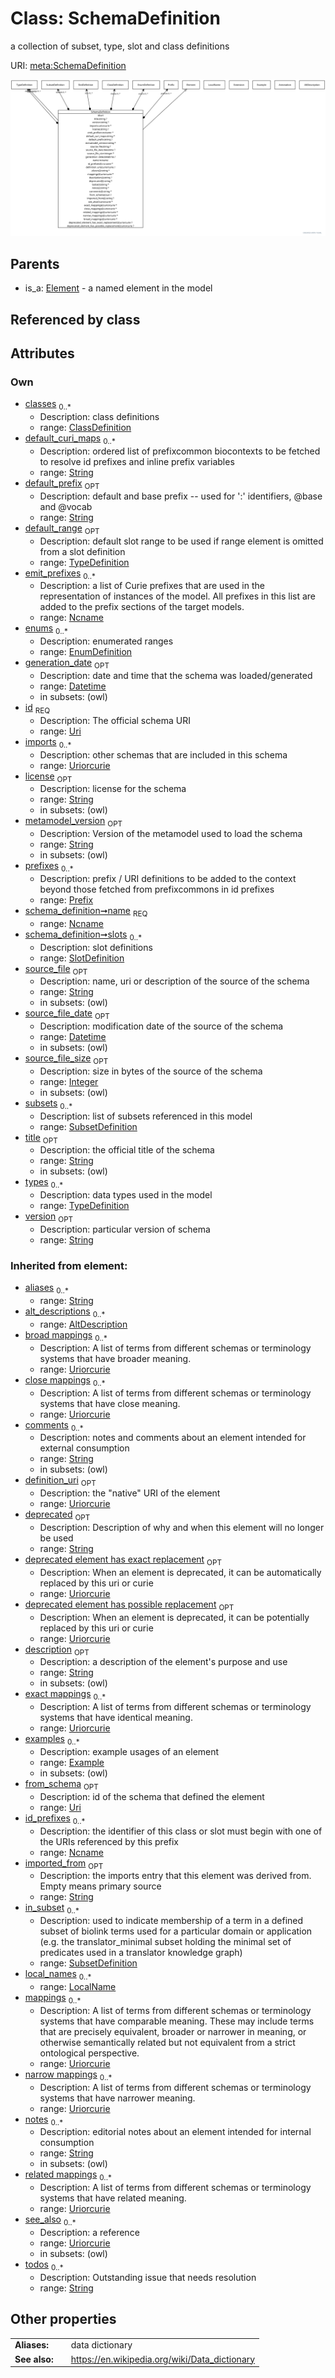 
# Class: SchemaDefinition


a collection of subset, type, slot and class definitions

URI: [meta:SchemaDefinition](https://w3id.org/biolink/biolinkml/meta/SchemaDefinition)


![img](images/SchemaDefinition.svg)

## Parents

 *  is_a: [Element](Element.md) - a named element in the model

## Referenced by class


## Attributes


### Own

 * [classes](classes.md)  <sub>0..*</sub>
    * Description: class definitions
    * range: [ClassDefinition](ClassDefinition.md)
 * [default_curi_maps](default_curi_maps.md)  <sub>0..*</sub>
    * Description: ordered list of prefixcommon biocontexts to be fetched to resolve id prefixes and inline prefix variables
    * range: [String](types/String.md)
 * [default_prefix](default_prefix.md)  <sub>OPT</sub>
    * Description: default and base prefix -- used for ':' identifiers, @base and @vocab
    * range: [String](types/String.md)
 * [default_range](default_range.md)  <sub>OPT</sub>
    * Description: default slot range to be used if range element is omitted from a slot definition
    * range: [TypeDefinition](TypeDefinition.md)
 * [emit_prefixes](emit_prefixes.md)  <sub>0..*</sub>
    * Description: a list of Curie prefixes that are used in the representation of instances of the model.  All prefixes in this list are added to the prefix sections of the target models.
    * range: [Ncname](types/Ncname.md)
 * [enums](enums.md)  <sub>0..*</sub>
    * Description: enumerated ranges
    * range: [EnumDefinition](EnumDefinition.md)
 * [generation_date](generation_date.md)  <sub>OPT</sub>
    * Description: date and time that the schema was loaded/generated
    * range: [Datetime](types/Datetime.md)
    * in subsets: (owl)
 * [id](id.md)  <sub>REQ</sub>
    * Description: The official schema URI
    * range: [Uri](types/Uri.md)
 * [imports](imports.md)  <sub>0..*</sub>
    * Description: other schemas that are included in this schema
    * range: [Uriorcurie](types/Uriorcurie.md)
 * [license](license.md)  <sub>OPT</sub>
    * Description: license for the schema
    * range: [String](types/String.md)
    * in subsets: (owl)
 * [metamodel_version](metamodel_version.md)  <sub>OPT</sub>
    * Description: Version of the metamodel used to load the schema
    * range: [String](types/String.md)
    * in subsets: (owl)
 * [prefixes](prefixes.md)  <sub>0..*</sub>
    * Description: prefix / URI definitions to be added to the context beyond those fetched from prefixcommons in id prefixes
    * range: [Prefix](Prefix.md)
 * [schema_definition➞name](schema_definition_name.md)  <sub>REQ</sub>
    * range: [Ncname](types/Ncname.md)
 * [schema_definition➞slots](slot_definitions.md)  <sub>0..*</sub>
    * Description: slot definitions
    * range: [SlotDefinition](SlotDefinition.md)
 * [source_file](source_file.md)  <sub>OPT</sub>
    * Description: name, uri or description of the source of the schema
    * range: [String](types/String.md)
    * in subsets: (owl)
 * [source_file_date](source_file_date.md)  <sub>OPT</sub>
    * Description: modification date of the source of the schema
    * range: [Datetime](types/Datetime.md)
    * in subsets: (owl)
 * [source_file_size](source_file_size.md)  <sub>OPT</sub>
    * Description: size in bytes of the source of the schema
    * range: [Integer](types/Integer.md)
    * in subsets: (owl)
 * [subsets](subsets.md)  <sub>0..*</sub>
    * Description: list of subsets referenced in this model
    * range: [SubsetDefinition](SubsetDefinition.md)
 * [title](title.md)  <sub>OPT</sub>
    * Description: the official title of the schema
    * range: [String](types/String.md)
    * in subsets: (owl)
 * [types](types.md)  <sub>0..*</sub>
    * Description: data types used in the model
    * range: [TypeDefinition](TypeDefinition.md)
 * [version](version.md)  <sub>OPT</sub>
    * Description: particular version of schema
    * range: [String](types/String.md)

### Inherited from element:

 * [aliases](aliases.md)  <sub>0..*</sub>
    * range: [String](types/String.md)
 * [alt_descriptions](alt_descriptions.md)  <sub>0..*</sub>
    * range: [AltDescription](AltDescription.md)
 * [broad mappings](broad_mappings.md)  <sub>0..*</sub>
    * Description: A list of terms from different schemas or terminology systems that have broader meaning.
    * range: [Uriorcurie](types/Uriorcurie.md)
 * [close mappings](close_mappings.md)  <sub>0..*</sub>
    * Description: A list of terms from different schemas or terminology systems that have close meaning.
    * range: [Uriorcurie](types/Uriorcurie.md)
 * [comments](comments.md)  <sub>0..*</sub>
    * Description: notes and comments about an element intended for external consumption
    * range: [String](types/String.md)
    * in subsets: (owl)
 * [definition_uri](definition_uri.md)  <sub>OPT</sub>
    * Description: the "native" URI of the element
    * range: [Uriorcurie](types/Uriorcurie.md)
 * [deprecated](deprecated.md)  <sub>OPT</sub>
    * Description: Description of why and when this element will no longer be used
    * range: [String](types/String.md)
 * [deprecated element has exact replacement](deprecated_element_has_exact_replacement.md)  <sub>OPT</sub>
    * Description: When an element is deprecated, it can be automatically replaced by this uri or curie
    * range: [Uriorcurie](types/Uriorcurie.md)
 * [deprecated element has possible replacement](deprecated_element_has_possible_replacement.md)  <sub>OPT</sub>
    * Description: When an element is deprecated, it can be potentially replaced by this uri or curie
    * range: [Uriorcurie](types/Uriorcurie.md)
 * [description](description.md)  <sub>OPT</sub>
    * Description: a description of the element's purpose and use
    * range: [String](types/String.md)
    * in subsets: (owl)
 * [exact mappings](exact_mappings.md)  <sub>0..*</sub>
    * Description: A list of terms from different schemas or terminology systems that have identical meaning.
    * range: [Uriorcurie](types/Uriorcurie.md)
 * [examples](examples.md)  <sub>0..*</sub>
    * Description: example usages of an element
    * range: [Example](Example.md)
    * in subsets: (owl)
 * [from_schema](from_schema.md)  <sub>OPT</sub>
    * Description: id of the schema that defined the element
    * range: [Uri](types/Uri.md)
 * [id_prefixes](id_prefixes.md)  <sub>0..*</sub>
    * Description: the identifier of this class or slot must begin with one of the URIs referenced by this prefix
    * range: [Ncname](types/Ncname.md)
 * [imported_from](imported_from.md)  <sub>OPT</sub>
    * Description: the imports entry that this element was derived from.  Empty means primary source
    * range: [String](types/String.md)
 * [in_subset](in_subset.md)  <sub>0..*</sub>
    * Description: used to indicate membership of a term in a defined subset of biolink terms used for a particular domain or application (e.g. the translator_minimal subset holding the minimal set of predicates used in a translator knowledge graph)
    * range: [SubsetDefinition](SubsetDefinition.md)
 * [local_names](local_names.md)  <sub>0..*</sub>
    * range: [LocalName](LocalName.md)
 * [mappings](mappings.md)  <sub>0..*</sub>
    * Description: A list of terms from different schemas or terminology systems that have comparable meaning. These may include terms that are precisely equivalent, broader or narrower in meaning, or otherwise semantically related but not equivalent from a strict ontological perspective.
    * range: [Uriorcurie](types/Uriorcurie.md)
 * [narrow mappings](narrow_mappings.md)  <sub>0..*</sub>
    * Description: A list of terms from different schemas or terminology systems that have narrower meaning.
    * range: [Uriorcurie](types/Uriorcurie.md)
 * [notes](notes.md)  <sub>0..*</sub>
    * Description: editorial notes about an element intended for internal consumption
    * range: [String](types/String.md)
    * in subsets: (owl)
 * [related mappings](related_mappings.md)  <sub>0..*</sub>
    * Description: A list of terms from different schemas or terminology systems that have related meaning.
    * range: [Uriorcurie](types/Uriorcurie.md)
 * [see_also](see_also.md)  <sub>0..*</sub>
    * Description: a reference
    * range: [Uriorcurie](types/Uriorcurie.md)
    * in subsets: (owl)
 * [todos](todos.md)  <sub>0..*</sub>
    * Description: Outstanding issue that needs resolution
    * range: [String](types/String.md)

## Other properties

|  |  |  |
| --- | --- | --- |
| **Aliases:** | | data dictionary |
| **See also:** | | https://en.wikipedia.org/wiki/Data_dictionary |

